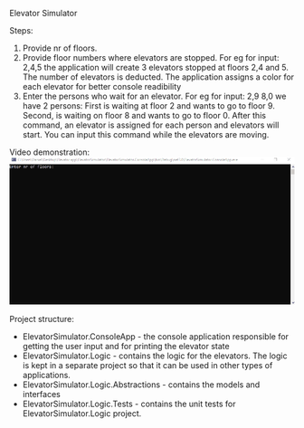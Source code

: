 Elevator Simulator

Steps: 
1. Provide nr of floors.
2. Provide floor numbers where elevators are stopped.
     For eg for input: 2,4,5 the application will create 3 elevators stopped at floors 2,4 and 5.
     The number of elevators is deducted.
	 The application assigns a color for each elevator for better console readibility
3. Enter the persons who wait for an elevator.
     For eg for input: 2,9 8,0 we have 2 persons: 
       First is waiting at floor 2 and wants to go to floor 9.
       Second, is waiting on floor 8 and wants to go to floor 0.
     After this command, an elevator is assigned for each person and elevators will start.
	 You can input this command while the elevators are moving.
	 
Video demonstration: 
![](https://github.com/StanculescuDaniel/Elevator/blob/main/ElevatorSimulator.gif)

Project structure:
- ElevatorSimulator.ConsoleApp - the console application responsible for getting the user input and for printing the elevator state
- ElevatorSimulator.Logic - contains the logic for the elevators. The logic is kept in a separate project so that it can be used in other types of applications.
- ElevatorSimulator.Logic.Abstractions - contains the models and interfaces
- ElevatorSimulator.Logic.Tests - contains the unit tests for ElevatorSimulator.Logic project.
